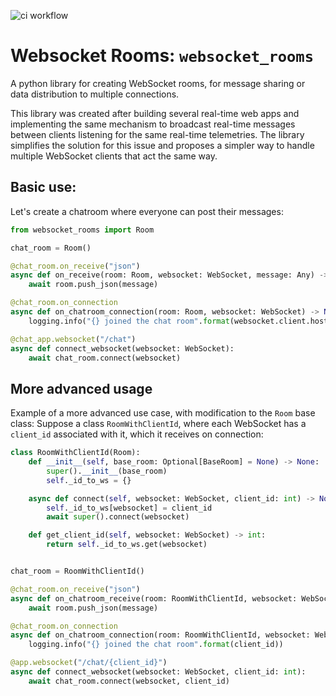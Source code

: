 ![ci workflow](https://github.com/yoelbassin/Websocket-Rooms/actions/workflows/ci.yml/badge.svg)

# Websocket Rooms: `websocket_rooms`

A python library for creating WebSocket rooms, for message sharing or data distribution to multiple connections.

This library was created after building several real-time web apps and implementing the same mechanism to broadcast real-time messages between clients listening for the same real-time telemetries.
The library simplifies the solution for this issue and proposes a simpler way to handle multiple WebSocket clients that act the same way.

## Basic use:
Let's create a chatroom where everyone can post their messages:
```python
from websocket_rooms import Room

chat_room = Room()

@chat_room.on_receive("json")
async def on_receive(room: Room, websocket: WebSocket, message: Any) -> None:
    await room.push_json(message)

@chat_room.on_connection
async def on_chatroom_connection(room: Room, websocket: WebSocket) -> None:
    logging.info("{} joined the chat room".format(websocket.client.host))

@chat_app.websocket("/chat")
async def connect_websocket(websocket: WebSocket):
    await chat_room.connect(websocket)
```
## More advanced usage

Example of a more advanced use case, with modification to the `Room` base class:
Suppose a class `RoomWithClientId`, where each WebSocket has a `client_id` associated with it, which it receives on connection:
```python
class RoomWithClientId(Room):
    def __init__(self, base_room: Optional[BaseRoom] = None) -> None:
        super().__init__(base_room)
        self._id_to_ws = {}

    async def connect(self, websocket: WebSocket, client_id: int) -> None:
        self._id_to_ws[websocket] = client_id
        await super().connect(websocket)

    def get_client_id(self, websocket: WebSocket) -> int:
        return self._id_to_ws.get(websocket)


chat_room = RoomWithClientId()

@chat_room.on_receive("json")
async def on_chatroom_receive(room: RoomWithClientId, websocket: WebSocket, message: Any) -> None:
    await room.push_json(message)

@chat_room.on_connection
async def on_chatroom_connection(room: RoomWithClientId, websocket: WebSocket, client_id: int) -> None:
    logging.info("{} joined the chat room".format(client_id))

@app.websocket("/chat/{client_id}")
async def connect_websocket(websocket: WebSocket, client_id: int):
    await chat_room.connect(websocket, client_id)
```
